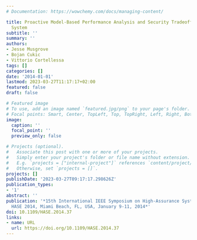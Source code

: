 ```yaml
---
# Documentation: https://wowchemy.com/docs/managing-content/

title: Proactive Model-Based Performance Analysis and Security Tradeoffs in a Complex
  System
subtitle: ''
summary: ''
authors:
- Jesse Musgrove
- Bojan Cukic
- Vittorio Cortellessa
tags: []
categories: []
date: '2014-01-01'
lastmod: 2023-03-27T11:17:17+02:00
featured: false
draft: false

# Featured image
# To use, add an image named `featured.jpg/png` to your page's folder.
# Focal points: Smart, Center, TopLeft, Top, TopRight, Left, Right, BottomLeft, Bottom, BottomRight.
image:
  caption: ''
  focal_point: ''
  preview_only: false

# Projects (optional).
#   Associate this post with one or more of your projects.
#   Simply enter your project's folder or file name without extension.
#   E.g. `projects = ["internal-project"]` references `content/project/deep-learning/index.md`.
#   Otherwise, set `projects = []`.
projects: []
publishDate: '2023-03-27T09:17:17.298626Z'
publication_types:
- '1'
abstract: ''
publication: '*15th International IEEE Symposium on High-Assurance Systems Engineering,
  HASE 2014, Miami Beach, FL, USA, January 9-11, 2014*'
doi: 10.1109/HASE.2014.37
links:
- name: URL
  url: https://doi.org/10.1109/HASE.2014.37
---
```

